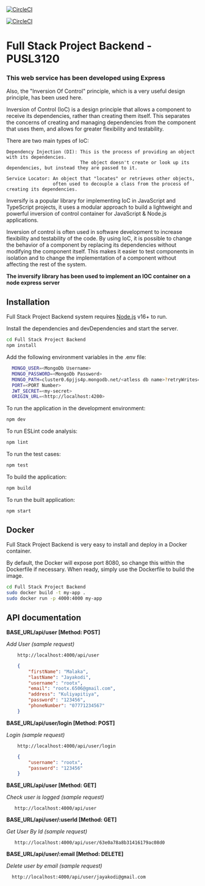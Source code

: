 [![CircleCI](https://dl.circleci.com/status-badge/img/gh/Malaka98/food-ordering-system/tree/main.svg?style=svg)](https://dl.circleci.com/status-badge/redirect/gh/Malaka98/food-ordering-system/tree/main)

[![CircleCI](https://dl.circleci.com/insights-snapshot/gh/Malaka98/food-ordering-system/main/build_and_deploy/badge.svg?window=90d)](https://app.circleci.com/insights/github/Malaka98/food-ordering-system/workflows/build_and_deploy/overview?branch=main&reporting-window=last-90-days&insights-snapshot=true)

# **Full Stack Project Backend - PUSL3120**

### This web service has been developed using Express

Also, the "Inversion Of Control" principle, which is a very useful design principle, has been used here.


Inversion of Control (IoC) is a design principle that allows a component to receive its dependencies, rather than
creating them itself. This separates the concerns of creating and managing dependencies from the component that uses
them, and allows for greater flexibility and testability.

There are two main types of IoC:

    Dependency Injection (DI): This is the process of providing an object with its dependencies. 
                               The object doesn't create or look up its dependencies, but instead they are passed to it.

    Service Locator: An object that "locates" or retrieves other objects, 
                     often used to decouple a class from the process of creating its dependencies.

Inversify is a popular library for implementing IoC in JavaScript and TypeScript projects, it uses a modular approach to
build a lightweight and powerful inversion of control container for JavaScript & Node.js applications.

Inversion of control is often used in software development to increase flexibility and testability of the code. By using
IoC, it is possible to change the behavior of a component by replacing its dependencies without modifying the component
itself. This makes it easier to test components in isolation and to change the implementation of a component without
affecting the rest of the system.

**The inversify library has been used to implement an IOC container on a node express server**

## Installation

Full Stack Project Backend system requires [Node.js](https://nodejs.org/) v16+ to run.

Install the dependencies and devDependencies and start the server.

```sh
cd Full Stack Project Backend
npm install
```

Add the following environment variables in the .env file:

```sh
  MONGO_USER=<MongoDb Username>
  MONGO_PASSWORD=<MongoDb Password>
  MONGO_PATH=cluster0.6pjjs4p.mongodb.net/<atless db name>?retryWrites=true&w=majority
  PORT=<PORT Number>
  JWT_SECRET=<my-secret>
  ORIGIN_URL=<http://localhost:4200>
```

To run the application in the development environment:

```sh
npm dev
```

To run ESLint code analysis:

```sh
npm lint
```

To run the test cases:

```sh
npm test
```

To build the application:

```sh
npm build
```

To run the built application:

```sh
npm start
```

## Docker

Full Stack Project Backend is very easy to install and deploy in a Docker container.

By default, the Docker will expose port 8080, so change this within the
Dockerfile if necessary. When ready, simply use the Dockerfile to
build the image.

```sh
cd Full Stack Project Backend
sudo docker build -t my-app .
sudo docker run -p 4000:4000 my-app
```
## API documentation

**BASE_URL/api/user [Method: POST]**

*Add User (sample request)*
```http request
    http://localhost:4000/api/user
```
```json
    {
        "firstName": "Malaka",
        "lastName": "Jayakodi",
        "username": "rootx",
        "email": "rootx.6506@gmail.com",
        "address": "Kuliyapitiya",
        "password": "123456",
        "phoneNumber": "07771234567"
    }
```

**BASE_URL/api/user/login [Method: POST]**

*Login (sample request)*
```http request
    http://localhost:4000/api/user/login
```
```json
    {
        "username": "rootx",
        "password": "123456"
    }
```

**BASE_URL/api/user [Method: GET]**

*Check user is logged (sample request)*
```http request
   http://localhost:4000/api/user
```

**BASE_URL/api/user/:userId [Method: GET]**

*Get User By Id (sample request)*
```http request
   http://localhost:4000/api/user/63e0a78a8b31416179ac08d0
```

**BASE_URL/api/user/:email [Method: DELETE]**

*Delete user by email (sample request)*
```http request
  http://localhost:4000/api/user/jayakodi@gmail.com
```

